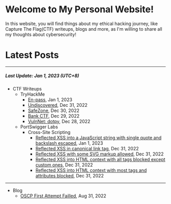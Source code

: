 # Welcome to My Personal Website!

In this website, you will find things about my ethical hacking journey, like Capture The Flag(CTF) writeups, blogs and more, as I'm willing to share all my thoughts about cybersecurity!

# Latest Posts

* * *
##### Last Update: Jan 1, 2023 (UTC+8)

- CTF Writeups
	- TryHackMe
		- [En-pass](https://siunam321.github.io/ctf/tryhackme/En-pass), Jan 1, 2023
		- [Undiscovered](https://siunam321.github.io/ctf/tryhackme/Undiscovered), Dec 31, 2022
		- [SafeZone](https://siunam321.github.io/ctf/tryhackme/SafeZone), Dec 30, 2022
		- [Bank CTF](https://siunam321.github.io/ctf/tryhackme/Bank-CTF), Dec 29, 2022
		- [VulnNet: dotpy](https://siunam321.github.io/ctf/tryhackme/VulnNet-dotpy), Dec 28, 2022
	- PortSwigger Labs
		- Cross-Site Scripting
			- [Reflected XSS into a JavaScript string with single quote and backslash escaped](https://siunam321.github.io/ctf/portswigger-labs/Cross-Site-Scripting/xss-21), Jan 1, 2023
			- [Reflected XSS in canonical link tag](https://siunam321.github.io/ctf/portswigger-labs/Cross-Site-Scripting/xss-20), Dec 31, 2022
			- [Reflected XSS with some SVG markup allowed](https://siunam321.github.io/ctf/portswigger-labs/Cross-Site-Scripting/xss-19), Dec 31, 2022
			- [Reflected XSS into HTML context with all tags blocked except custom ones](https://siunam321.github.io/ctf/portswigger-labs/Cross-Site-Scripting/xss-18), Dec 31, 2022
			- [Reflected XSS into HTML context with most tags and attributes blocked](https://siunam321.github.io/ctf/portswigger-labs/Cross-Site-Scripting/xss-17), Dec 31, 2022

* * *
- Blog
	- [OSCP First Attempt Failled](https://siunam321.github.io/blog/2022-08-31-OSCP-First-Attempt-Failled), Aug 31, 2022